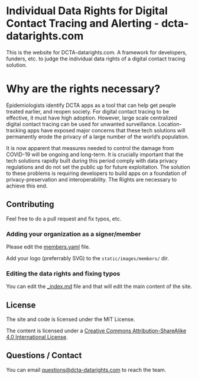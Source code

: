 # Individual Data Rights for Digital Contact Tracing and Alerting  - dcta-datarights.com

This is the website for DCTA-datarights.com. A framework for developers, funders, etc. to judge the individual data rights of a digital contact tracing solution.

# Why are the rights necessary?
Epidemiologists identify DCTA apps as a tool that can help get people treated earlier, and reopen society. For digital contact tracing to be effective, it must have high adoption. However, large scale centralized digital contact tracing can be used for unwanted surveillance. Location-tracking apps have exposed major concerns that these tech solutions will permanently erode the privacy of a large number of the world’s population.

It is now apparent that measures needed to control the damage from COVID-19 will be ongoing and long-term. It is crucially important that the tech solutions rapidly built during this period comply with data privacy regulations and do not set the public up for future exploitation. The solution to these problems is requiring developers to build apps on a foundation of privacy-preservation and interoperability. The Rights are necessary to achieve this end.


## Contributing 

Feel free to do a pull request and fix typos, etc.

### Adding your organization as a signer/member

Please edit the [members.yaml](https://github.com/harperreed/dcta-datarights.com/blob/master/data/members.yaml) file. 

Add your logo (preferrably SVG) to the `static/images/members/` dir.


### Editing the data rights and fixing typos

You can edit the [_index.md](https://github.com/harperreed/dcta-datarights.com/blob/master/content/_index.md) file and that will edit the main content of the site. 

## License

The site and code is licensed under the MIT License.

The content is licensed under a [Creative Commons Attribution-ShareAlike 4.0 International License](https://creativecommons.org/licenses/by-sa/4.0/).


## Questions / Contact

You can email [questions@dcta-datarights.com](mailto:questions@dcta-datarights.com) to reach the team. 
